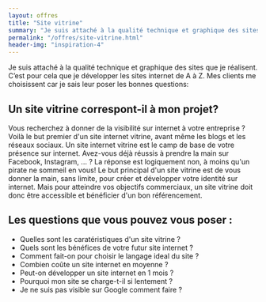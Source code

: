 ```yaml
---
layout: offres
title: "Site vitrine"
summary: "Je suis attaché à la qualité technique et graphique des sites que je réalisent. C’est pour cela que mes réalisations sont créées de A à Z. Mes clients me choisissent car je sais leur poser les bonnes questions."
permalink: "/offres/site-vitrine.html"
header-img: "inspiration-4"
---
```

Je suis attaché à la qualité technique et graphique des sites que je réalisent. C’est pour cela que je développer les sites internet de A à Z. Mes clients me choisissent car je sais leur poser les bonnes questions:

## Un site vitrine correspont-il à mon projet?

Vous recherchez à donner de la visibilité sur internet à votre entreprise ? Voilà le but premier d'un site internet vitrine, avant même les blogs et les réseaux sociaux. Un site internet vitrine est le camp de base de votre présence sur internet. Avez-vous déjà réussis à prendre la main sur Facebook, Instagram, ... ? La réponse est logiquement non, à moins qu'un pirate ne sommeil en vous! Le but principal d'un site vitrine est de vous donner la main, sans limite, pour créer et développer votre identité sur internet. Mais pour atteindre vos objectifs commerciaux, un site vitrine doit donc être accessible et bénéficier d'un bon référencement.

## Les questions que vous pouvez vous poser :
- Quelles sont les caratéristiques d'un site vitrine ?
- Quels sont les bénéfices de votre futur site internet ?
- Comment fait-on pour choisir le langage ideal du site ?
- Combien coûte un site internet en moyenne ?
- Peut-on développer un site internet en 1 mois ?
- Pourquoi mon site se charge-t-il si lentement ?
- Je ne suis pas visible sur Google comment faire ?
